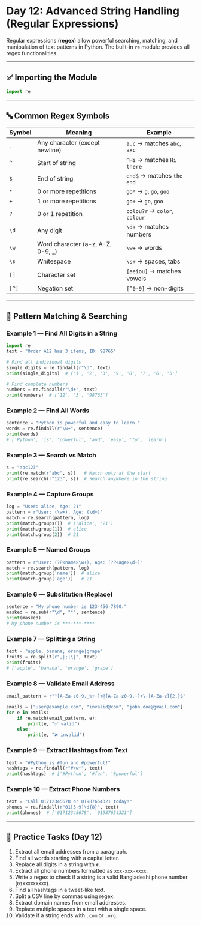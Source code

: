 # Day 12: Advanced String Handling (Regular Expressions)

Regular expressions (**regex**) allow powerful searching, matching, and manipulation of text patterns in Python. The built-in `re` module provides all regex functionalities.

---

## ✅ Importing the Module

```python
import re
```

---

## 🔤 Common Regex Symbols

| Symbol | Meaning                           | Example                       |
| ------ | --------------------------------- | ----------------------------- |
| `.`    | Any character (except newline)    | `a.c` → matches `abc`, `axc`  |
| `^`    | Start of string                   | `^Hi` → matches `Hi there`    |
| `$`    | End of string                     | `end$` → matches `the end`    |
| `*`    | 0 or more repetitions             | `go*` → `g`, `go`, `goo`      |
| `+`    | 1 or more repetitions             | `go+` → `go`, `goo`           |
| `?`    | 0 or 1 repetition                 | `colou?r` → `color`, `colour` |
| `\d`   | Any digit                         | `\d+` → matches numbers       |
| `\w`   | Word character (a-z, A-Z, 0-9, _) | `\w+` → words                 |
| `\s`   | Whitespace                        | `\s+` → spaces, tabs          |
| `[]`   | Character set                     | `[aeiou]` → matches vowels    |
| `[^]`  | Negation set                      | `[^0-9]` → non-digits         |

---

## 🔎 Pattern Matching & Searching

### Example 1 — Find All Digits in a String

```python
import re
text = "Order A12 has 3 items, ID: 98765"

# Find all individual digits
single_digits = re.findall(r"\d", text)
print(single_digits)  # ['1', '2', '3', '9', '8', '7', '6', '5']

# Find complete numbers
numbers = re.findall(r"\d+", text)
print(numbers)  # ['12', '3', '98765']
```

### Example 2 — Find All Words

```python
sentence = "Python is powerful and easy to learn."
words = re.findall(r"\w+", sentence)
print(words)
# ['Python', 'is', 'powerful', 'and', 'easy', 'to', 'learn']
```

### Example 3 — Search vs Match

```python
s = "abc123"
print(re.match(r"abc", s))   # Match only at the start
print(re.search(r"123", s))  # Search anywhere in the string
```

### Example 4 — Capture Groups

```python
log = "User: alice, Age: 21"
pattern = r"User: (\w+), Age: (\d+)"
match = re.search(pattern, log)
print(match.groups())  # ('alice', '21')
print(match.group(1))  # alice
print(match.group(2))  # 21
```

### Example 5 — Named Groups

```python
pattern = r"User: (?P<name>\w+), Age: (?P<age>\d+)"
match = re.search(pattern, log)
print(match.group('name'))  # alice
print(match.group('age'))   # 21
```

### Example 6 — Substitution (Replace)

```python
sentence = "My phone number is 123-456-7890."
masked = re.sub(r"\d", "*", sentence)
print(masked)
# My phone number is ***-***-****
```

### Example 7 — Splitting a String

```python
text = "apple, banana; orange|grape"
fruits = re.split(r",|;|\|", text)
print(fruits)
# ['apple', 'banana', 'orange', 'grape']
```

### Example 8 — Validate Email Address

```python
email_pattern = r"^[A-Za-z0-9._%+-]+@[A-Za-z0-9.-]+\.[A-Za-z]{2,}$"

emails = ["user@example.com", "invalid@com", "john.doe@gmail.com"]
for e in emails:
    if re.match(email_pattern, e):
        print(e, "✅ valid")
    else:
        print(e, "❌ invalid")
```

### Example 9 — Extract Hashtags from Text

```python
text = "#Python is #fun and #powerful!"
hashtags = re.findall(r"#\w+", text)
print(hashtags)  # ['#Python', '#fun', '#powerful']
```

### Example 10 — Extract Phone Numbers

```python
text = "Call 01712345678 or 01987654321 today!"
phones = re.findall(r"01[3-9]\d{8}", text)
print(phones)  # ['01712345678', '01987654321']
```

---

## 🧠 Practice Tasks (Day 12)

1. Extract all email addresses from a paragraph.
2. Find all words starting with a capital letter.
3. Replace all digits in a string with `#`.
4. Extract all phone numbers formatted as `xxx-xxx-xxxx`.
5. Write a regex to check if a string is a valid Bangladeshi phone number (`01XXXXXXXXX`).
6. Find all hashtags in a tweet-like text.
7. Split a CSV line by commas using regex.
8. Extract domain names from email addresses.
9. Replace multiple spaces in a text with a single space.
10. Validate if a string ends with `.com` or `.org`.
